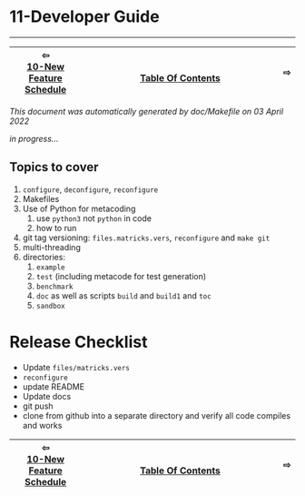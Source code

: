 
# 11-Developer Guide

-------------------------


| ⇦ <br />[10-New Feature Schedule](feature-schedule.md)  | <br />[Table Of Contents](toc.md)<br /> <img width=1000/> | ⇨ <br />   |
| ----------- | ----------- | ----------- |

_This document was automatically generated by doc/Makefile on 03 April 2022_


*in progress...*

## Topics to cover

1. ```configure```, ```deconfigure```, ```reconfigure```
3. Makefiles
4. Use of Python for metacoding
   1. use `python3` not `python` in code
   2. how to run
6. git tag versioning: ```files.matricks.vers```, ```reconfigure``` and ```make git```
7. multi-threading
8. directories:
   1. ```example```
   1. ```test``` (including metacode for test generation)
   1. ```benchmark```
   1. ```doc``` as well as scripts ```build``` and ```build1``` and ```toc```
   1. ```sandbox```

# Release Checklist

* Update `files/matricks.vers`
* `reconfigure`
* update README
* Update docs
* git push
* clone from github into a separate directory and verify all code compiles and works

| ⇦ <br />[10-New Feature Schedule](feature-schedule.md)  | <br />[Table Of Contents](toc.md)<br /> <img width=1000/> | ⇨ <br />   |
| ----------- | ----------- | ----------- |
